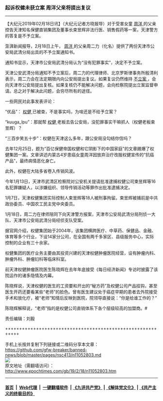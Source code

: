 ### 起诉权健未获立案 周洋父亲将提出复议
------------------------

<p>
 【大纪元2019年02月18日讯】（大纪元记者方晓报导）对于受害女童
 <a href="http://www.epochtimes.com/gb/tag/%E5%91%A8%E6%B4%8B.html">
  周洋
 </a>
 的父亲控告天津知名保健直销集团及董事长束昱辉非法行医、销售假药等一案，天津警方的答复是不予立案。
</p>
<p>
 澎湃新闻报导，2月18日上午，
 <a href="http://www.epochtimes.com/gb/tag/%E5%91%A8%E6%B4%8B.html">
  周洋
 </a>
 的父亲周二力（化名）提供了两份天津市公安局武清分局出具的不予立案通知书。
</p>
<p>
 通知书显示，天津市公安局武清分局认为“没有犯罪事实”，决定不予立案。
</p>
<p>
 天津公安武清分局通知不予立案后，周二力的代理律师、北京罗斯律事务所殷清利表示，周二力会在法定期限内向公安局提出复议。如果复议仍然维持
 <a href="http://www.epochtimes.com/gb/tag/%E4%B8%8D%E7%AB%8B%E6%A1%88.html">
  不立案
 </a>
 ，会向天津市公安局提出复核。如果复核仍不能解决问题，会向检察院提出立案监督申请。总之对于解决此问题，会穷尽所有的途径。
</p>
<p>
 一些网民对此事发表评论：
</p>
<p>
 “优品”：
 <a href="http://www.epochtimes.com/gb/tag/%E6%9D%83%E5%81%A5.html">
  权健
 </a>
 已被查，不是事实吗，为啥还是不给予立案？
</p>
<p>
 “kuuga_lpu”：那就帮
 <a href="http://www.epochtimes.com/gb/tag/%E6%9D%83%E5%81%A5.html">
  权健
 </a>
 老板去告公安局，没犯罪事实干嘛抓人（权健老板束昱辉）？
</p>
<p>
 “三百步笑五十步”：权健在天津这么多年，跟公安局没勾结你信吗？
</p>
<p>
 去年12月25日，题为“百亿保健帝国权健和它阴影下的中国家庭”的文章踢爆了权健集团一案。文章讲述内蒙古4岁患癌女童周洋因放弃治疗改服权健宣传的“抗癌产品”，最终病情恶化身亡。
</p>
<p>
 此外，权健在大陆多省卷入传销风波。
</p>
<p>
 今年1月13日，天津市武清区检察院对公安机关提请批准逮捕权健公司束昱辉等16名犯罪嫌疑人，以涉嫌组织、领导传销活动等罪作出批准逮捕决定。
</p>
<p>
 1月7日，天津权健集团实际控制人束昱辉等18人被刑事拘留。束昱辉被捕前是中共政协委员、中国农工民主党中央委员。
</p>
<p>
 1月18日，周二力在律师陪同下向天津警方报案，天津市公安局武清分局刑侦一大队、天津市公安局武清分局经侦支队受案。
</p>
<p>
 据官网介绍，权健集团始于2004年，该集团横跨医疗、中草药、保健品、金融、体育等多个行业，下设14家分公司，在全国有两千多家区、县级服务中心，实际控制的企业有三十余家。
</p>
<p>
 权健集团的医疗业务主要由其投资兴建的天津权健肿瘤医院经营，设有肿瘤内科、肿瘤外科、肿瘤妇科等临床科室。
</p>
<p>
 前天津权健肿瘤医院医生陈晓辉在去年年底接受《每日经济新闻》专访时披露了该院运作的诸多隐情及内幕。
</p>
<p>
 陈晓辉说，天津权健的医生的工资要和开出的“秘方药”及权健公司产品挂钩，甚至医生开药还要看某些“老师”的脸色。曾有医生建议处于癌症早期的患者去外院接受手术和放化疗，被“老师”知情后反映到医院，院领导直接说：“你是给谁工作的？”
</p>
<p>
 陈晓辉解释说，“老师”指的是权健公司直销体系下各个层级较高的加盟商。#
</p>
<p>
 责任编辑：刘毅
</p>

+++++++++++++++++++++++++++++++++++++++++++++++++++++++++++<br/><br/>
手机上长按并复制下列链接或二维码分享本文章：<br/>
https://github.com/gfw-breaker/banned-news/blob/master/pages/nsc413/n11052803.md <br/>
<a href='https://github.com/gfw-breaker/banned-news/blob/master/pages/nsc413/n11052803.md'><img src='https://github.com/gfw-breaker/banned-news/blob/master/pages/nsc413/n11052803.md.png'/></a> <br/>
原文地址（需翻墙访问）：http://www.epochtimes.com/gb/19/2/18/n11052803.htm


------------------------
#### [首页](https://github.com/gfw-breaker/banned-news/blob/master/README.md) &nbsp;|&nbsp; [Web代理](https://github.com/labour-camp/helloworld) &nbsp;|&nbsp; [一键翻墙软件](https://github.com/gfw-breaker/nogfw/blob/master/README.md) &nbsp;| [《九评共产党》](https://github.com/gfw-breaker/9ping.md/blob/master/README.md#九评之一评共产党是什么) | [《解体党文化》](https://github.com/gfw-breaker/jtdwh.md/blob/master/README.md) | [《共产主义的终极目的》](https://github.com/gfw-breaker/gczydzjmd.md/blob/master/README.md)

